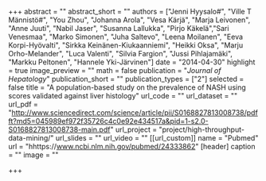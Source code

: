 +++
abstract = ""
abstract_short = ""
authors = ["Jenni Hyysalo#", "Ville T Männistö#", "You Zhou", "Johanna Arola", "Vesa Kärjä", "Marja Leivonen", "Anne Juuti", "Nabil Jaser", "Susanna Lallukka", "Pirjo Käkelä","Sari Venesmaa", "Marko Simonen", "Juha Saltevo", "Leena Moilanen", "Eeva Korpi-Hyövalti", "Sirkka Keinänen-Kiukaanniemi", "Heikki Oksa", "Marju Orho-Melander", "Luca Valenti", "Silvia Fargion", "Jussi Pihlajamäki", "Markku Peltonen", "Hannele Yki-Järvinen"]
date = "2014-04-30"
highlight = true
image_preview = ""
math = false
publication = "*Journal of Hepatology*"
publication_short = ""
publication_types = ["2"]
selected = false
title = "A population-based study on the prevalence of NASH using scores validated against liver histology"
url_code = ""
url_dataset = ""
url_pdf = "http://www.sciencedirect.com/science/article/pii/S0168827813008738/pdfft?md5=045989ef972f35726c4c0e92e434517a&pid=1-s2.0-S0168827813008738-main.pdf"
url_project = "project/high-throughput-data-mining/"
url_slides = ""
url_video = ""
[[url_custom]]
    name = "Pubmed"
    url = "hhttps://www.ncbi.nlm.nih.gov/pubmed/24333862"
[header]
  caption = ""
  image = ""

+++


